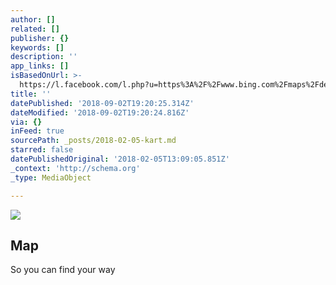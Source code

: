 ```yaml
---
author: []
related: []
publisher: {}
keywords: []
description: ''
app_links: []
isBasedOnUrl: >-
  https://l.facebook.com/l.php?u=https%3A%2F%2Fwww.bing.com%2Fmaps%2Fdefault.aspx%3Fv%3D2%26pc%3DFACEBK%26mid%3D8100%26rtp%3D%257Epos.68.005232552964_13.207175731659_Smeden%2Bi%2BSund%26cp%3D68.005232552964%257E13.207175731659%26lvl%3D16%26sty%3Dr%26rtop%3D0%257E0%257E0%257E%26mode%3DD%26FORM%3DFBKPL6%26mkt%3Dnb-NO&h=ATNuKNQMYPUig5qzgFG3Qi73LPY3qgmbkJc--YoOkemINu93GUDC1XPUXkVoWugR1h6GoJeA62bYHaUvFw8BpE7TnUfrZp-iYCSU36jugnLFAtyZEXDQ56B2tBsSAnmjuV4wNAVZ9yQkcSDfBpO_4VgcNpVEsnPy0-LP5XJzQsXAwFupQ63rQMjxT6XRok-fGIm6Ktr1zM3p4RyoyAn_nSmpM6PDdTqWRHS5kH6Cpczwhe_-rnBieUhDYSXoyHp7Os5mND7Jo8p55pQ_LZd8DazN3PvxhC88zNPWIUhraZMQwVRLHO59mrY8Dg83N8Pa940FN-9OXM1cj83WZv7PRqsoOHiFofBFZSLKFNf5Oe0a6MCWVWqowfFuw86eiaFtCaK9WEK0qTfwzi2t9rCcNtqKSBwt9KW-fQLcouE0RZ6hWZVGSZrhJrTduGMd-7Wsb04-z271o7vIe7KZFNuhYkmhnfun21z7q-fvj-FHubNi44qpn2H5Ii4o9mj9wfqxxoWFYyxezDHReXutDPY6nHhmHHInoriKpeqTHZFWp9Xr8QYUbl4nRIV2seSBwObDRsPGRQ3GtcKgRseT4t2NFxg846rDbSyE_BwUXZ6rfehSHQ
title: ''
datePublished: '2018-09-02T19:20:25.314Z'
dateModified: '2018-09-02T19:20:24.816Z'
via: {}
inFeed: true
sourcePath: _posts/2018-02-05-kart.md
starred: false
datePublishedOriginal: '2018-02-05T13:09:05.851Z'
_context: 'http://schema.org'
_type: MediaObject

---
```

![](https://the-grid-user-content.s3-us-west-2.amazonaws.com/10d18778-9a78-4085-ba3a-7118241051e6.jpg)

<article style=""><h1>Map</h1><p>So you can find your way</p></article>